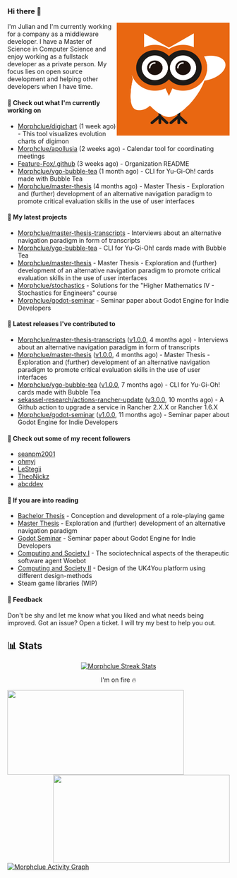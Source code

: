 ### Hi there 👋


<img align="right" src="https://github.com/Morphclue/Morphclue/blob/master/assets/animated-logo.gif" alt="Animated Logo" width="256" height="256" />
I'm Julian and I'm currently working for a company as a middleware developer. I have a Master of Science in Computer Science and enjoy working as a fullstack developer as a private person.
My focus lies on open source development and helping other developers when I have time.

#### 👷 Check out what I'm currently working on

- [Morphclue/digichart](https://github.com/Morphclue/digichart) (1 week ago) - This tool visualizes evolution charts of digimon
- [Morphclue/apollusia](https://github.com/Morphclue/apollusia) (2 weeks ago) - Calendar tool for coordinating meetings
- [Feature-Fox/.github](https://github.com/Feature-Fox/.github) (3 weeks ago) - Organization README
- [Morphclue/ygo-bubble-tea](https://github.com/Morphclue/ygo-bubble-tea) (1 month ago) - CLI for Yu-Gi-Oh! cards made with Bubble Tea
- [Morphclue/master-thesis](https://github.com/Morphclue/master-thesis) (4 months ago) - Master Thesis - Exploration and (further) development of an alternative navigation paradigm to promote critical evaluation skills in the use of user interfaces

#### 🌱 My latest projects

- [Morphclue/master-thesis-transcripts](https://github.com/Morphclue/master-thesis-transcripts) - Interviews about an alternative navigation paradigm in form of transcripts
- [Morphclue/ygo-bubble-tea](https://github.com/Morphclue/ygo-bubble-tea) - CLI for Yu-Gi-Oh! cards made with Bubble Tea
- [Morphclue/master-thesis](https://github.com/Morphclue/master-thesis) - Master Thesis - Exploration and (further) development of an alternative navigation paradigm to promote critical evaluation skills in the use of user interfaces
- [Morphclue/stochastics](https://github.com/Morphclue/stochastics) - Solutions for the &#34;Higher Mathematics IV - Stochastics for Engineers&#34; course
- [Morphclue/godot-seminar](https://github.com/Morphclue/godot-seminar) - Seminar paper about Godot Engine for Indie Developers

#### 🔭 Latest releases I've contributed to

- [Morphclue/master-thesis-transcripts](https://github.com/Morphclue/master-thesis-transcripts) ([v1.0.0](https://github.com/Morphclue/master-thesis-transcripts/releases/tag/v1.0.0), 4 months ago) - Interviews about an alternative navigation paradigm in form of transcripts
- [Morphclue/master-thesis](https://github.com/Morphclue/master-thesis) ([v1.0.0](https://github.com/Morphclue/master-thesis/releases/tag/v1.0.0), 4 months ago) - Master Thesis - Exploration and (further) development of an alternative navigation paradigm to promote critical evaluation skills in the use of user interfaces
- [Morphclue/ygo-bubble-tea](https://github.com/Morphclue/ygo-bubble-tea) ([v1.0.0](https://github.com/Morphclue/ygo-bubble-tea/releases/tag/v1.0.0), 7 months ago) - CLI for Yu-Gi-Oh! cards made with Bubble Tea
- [sekassel-research/actions-rancher-update](https://github.com/sekassel-research/actions-rancher-update) ([v3.0.0](https://github.com/sekassel-research/actions-rancher-update/releases/tag/v3.0.0), 10 months ago) - A Github action to upgrade a service in Rancher 2.X.X or Rancher 1.6.X
- [Morphclue/godot-seminar](https://github.com/Morphclue/godot-seminar) ([v1.0.0](https://github.com/Morphclue/godot-seminar/releases/tag/v1.0.0), 11 months ago) - Seminar paper about Godot Engine for Indie Developers

#### 👯 Check out some of my recent followers

- [seanpm2001](https://github.com/seanpm2001)
- [ohmyj](https://github.com/ohmyj)
- [LeStegii](https://github.com/LeStegii)
- [TheoNickz](https://github.com/TheoNickz)
- [abcddev](https://github.com/abcddev)

#### 📃 If you are into reading
- [Bachelor Thesis](https://github.com/Morphclue/bachelor-thesis) - Conception and development of a role-playing game
- [Master Thesis](https://github.com/Morphclue/master-thesis) - Exploration and (further) development of an alternative navigation paradigm
- [Godot Seminar](https://github.com/Morphclue/godot-seminar) - Seminar paper about Godot Engine for Indie Developers
- [Computing and Society I](https://github.com/Morphclue/computing-and-society) - The sociotechnical aspects of the therapeutic software agent Woebot
- [Computing and Society II](https://github.com/Morphclue/computing-and-society-2) - Design of the UK4You platform using different design-methods
- Steam game libraries (WIP)

#### 💬 Feedback
Don't be shy and let me know what you liked and what needs being improved. 
Got an issue? Open a ticket. I will try my best to help you out.

## 📊 Stats

<p align="center">
  <a href="https://github.com/DenverCoder1/github-readme-streak-stats">
    <img title="🔥 Streak Stats" alt="Morphclue Streak Stats" src="http://github-readme-streak-stats.herokuapp.com?user=Morphclue&theme=dark"/>
  </a>
  <p align="center">I'm on fire 🔥</p>
</p>


<a href="https://github.com/anuraghazra/github-readme-stats">
  <img align="left" 
  src="https://github-readme-stats.vercel.app/api?username=Morphclue&show_icons=true&theme=dark&count_private=true&icon_color=0075ff&include_all_commits=true&custom_title=Morphclue%27s+GitHub+Stats"
  height="192px" width="400px"/>
</a>
<a href="https://github.com/anuraghazra/github-readme-stats">
  <img align="right" src="https://github-readme-stats.vercel.app/api/wakatime?username=Morphclue&theme=dark&layout=compact&langs_count=10" height="200px" width="400px"/>
</a>



<a href="https://github.com/ashutosh00710/github-readme-activity-graph"><img alt="Morphclue Activity Graph" 
src="https://activity-graph.herokuapp.com/graph?username=Morphclue&bg_color=141414&color=FFFFFF&line=ea8204&point=c3c3c3&hide_border=true" /></a>
